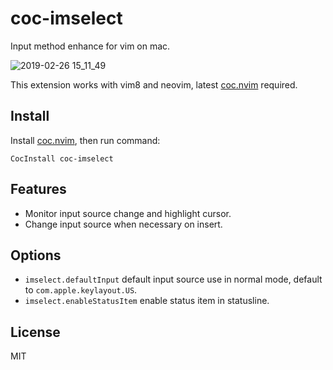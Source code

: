# coc-imselect

Input method enhance for vim on mac.

![2019-02-26 15_11_49](https://user-images.githubusercontent.com/251450/53394376-0de0c980-39da-11e9-8d6f-8006f98af84f.gif)

This extension works with vim8 and neovim, latest [coc.nvim](https://github.com/neoclide/coc.nvim) required.

## Install

Install [coc.nvim](https://github.com/neoclide/coc.nvim), then run command:

```vim
CocInstall coc-imselect
```

## Features

- Monitor input source change and highlight cursor.
- Change input source when necessary on insert.

## Options

- `imselect.defaultInput` default input source use in normal mode, default to `com.apple.keylayout.US`.
- `imselect.enableStatusItem` enable status item in statusline.

## License

MIT
